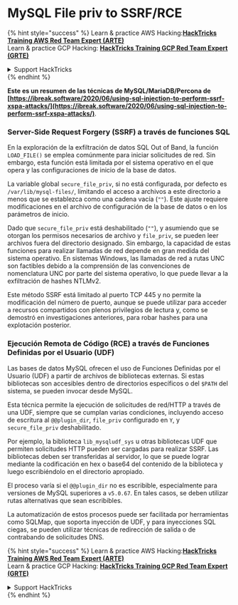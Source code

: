 # MySQL File priv to SSRF/RCE

{% hint style="success" %}
Learn & practice AWS Hacking:<img src="/.gitbook/assets/arte.png" alt="" data-size="line">[**HackTricks Training AWS Red Team Expert (ARTE)**](https://training.hacktricks.xyz/courses/arte)<img src="/.gitbook/assets/arte.png" alt="" data-size="line">\
Learn & practice GCP Hacking: <img src="/.gitbook/assets/grte.png" alt="" data-size="line">[**HackTricks Training GCP Red Team Expert (GRTE)**<img src="/.gitbook/assets/grte.png" alt="" data-size="line">](https://training.hacktricks.xyz/courses/grte)

<details>

<summary>Support HackTricks</summary>

* Check the [**subscription plans**](https://github.com/sponsors/carlospolop)!
* **Join the** 💬 [**Discord group**](https://discord.gg/hRep4RUj7f) or the [**telegram group**](https://t.me/peass) or **follow** us on **Twitter** 🐦 [**@hacktricks\_live**](https://twitter.com/hacktricks\_live)**.**
* **Share hacking tricks by submitting PRs to the** [**HackTricks**](https://github.com/carlospolop/hacktricks) and [**HackTricks Cloud**](https://github.com/carlospolop/hacktricks-cloud) github repos.

</details>
{% endhint %}

**Este es un resumen de las técnicas de MySQL/MariaDB/Percona de [https://ibreak.software/2020/06/using-sql-injection-to-perform-ssrf-xspa-attacks/](https://ibreak.software/2020/06/using-sql-injection-to-perform-ssrf-xspa-attacks/)**.

### Server-Side Request Forgery (SSRF) a través de funciones SQL

En la exploración de la exfiltración de datos SQL Out of Band, la función `LOAD_FILE()` se emplea comúnmente para iniciar solicitudes de red. Sin embargo, esta función está limitada por el sistema operativo en el que opera y las configuraciones de inicio de la base de datos.

La variable global `secure_file_priv`, si no está configurada, por defecto es `/var/lib/mysql-files/`, limitando el acceso a archivos a este directorio a menos que se establezca como una cadena vacía (`""`). Este ajuste requiere modificaciones en el archivo de configuración de la base de datos o en los parámetros de inicio.

Dado que `secure_file_priv` está deshabilitado (`""`), y asumiendo que se otorgan los permisos necesarios de archivo y `file_priv`, se pueden leer archivos fuera del directorio designado. Sin embargo, la capacidad de estas funciones para realizar llamadas de red depende en gran medida del sistema operativo. En sistemas Windows, las llamadas de red a rutas UNC son factibles debido a la comprensión de las convenciones de nomenclatura UNC por parte del sistema operativo, lo que puede llevar a la exfiltración de hashes NTLMv2.

Este método SSRF está limitado al puerto TCP 445 y no permite la modificación del número de puerto, aunque se puede utilizar para acceder a recursos compartidos con plenos privilegios de lectura y, como se demostró en investigaciones anteriores, para robar hashes para una explotación posterior.

### Ejecución Remota de Código (RCE) a través de Funciones Definidas por el Usuario (UDF)

Las bases de datos MySQL ofrecen el uso de Funciones Definidas por el Usuario (UDF) a partir de archivos de bibliotecas externas. Si estas bibliotecas son accesibles dentro de directorios específicos o del `$PATH` del sistema, se pueden invocar desde MySQL.

Esta técnica permite la ejecución de solicitudes de red/HTTP a través de una UDF, siempre que se cumplan varias condiciones, incluyendo acceso de escritura al `@@plugin_dir`, `file_priv` configurado en `Y`, y `secure_file_priv` deshabilitado.

Por ejemplo, la biblioteca `lib_mysqludf_sys` u otras bibliotecas UDF que permiten solicitudes HTTP pueden ser cargadas para realizar SSRF. Las bibliotecas deben ser transferidas al servidor, lo que se puede lograr mediante la codificación en hex o base64 del contenido de la biblioteca y luego escribiéndolo en el directorio apropiado.

El proceso varía si el `@@plugin_dir` no es escribible, especialmente para versiones de MySQL superiores a `v5.0.67`. En tales casos, se deben utilizar rutas alternativas que sean escribibles.

La automatización de estos procesos puede ser facilitada por herramientas como SQLMap, que soporta inyección de UDF, y para inyecciones SQL ciegas, se pueden utilizar técnicas de redirección de salida o de contrabando de solicitudes DNS.

{% hint style="success" %}
Learn & practice AWS Hacking:<img src="/.gitbook/assets/arte.png" alt="" data-size="line">[**HackTricks Training AWS Red Team Expert (ARTE)**](https://training.hacktricks.xyz/courses/arte)<img src="/.gitbook/assets/arte.png" alt="" data-size="line">\
Learn & practice GCP Hacking: <img src="/.gitbook/assets/grte.png" alt="" data-size="line">[**HackTricks Training GCP Red Team Expert (GRTE)**<img src="/.gitbook/assets/grte.png" alt="" data-size="line">](https://training.hacktricks.xyz/courses/grte)

<details>

<summary>Support HackTricks</summary>

* Check the [**subscription plans**](https://github.com/sponsors/carlospolop)!
* **Join the** 💬 [**Discord group**](https://discord.gg/hRep4RUj7f) or the [**telegram group**](https://t.me/peass) or **follow** us on **Twitter** 🐦 [**@hacktricks\_live**](https://twitter.com/hacktricks\_live)**.**
* **Share hacking tricks by submitting PRs to the** [**HackTricks**](https://github.com/carlospolop/hacktricks) and [**HackTricks Cloud**](https://github.com/carlospolop/hacktricks-cloud) github repos.

</details>
{% endhint %}
